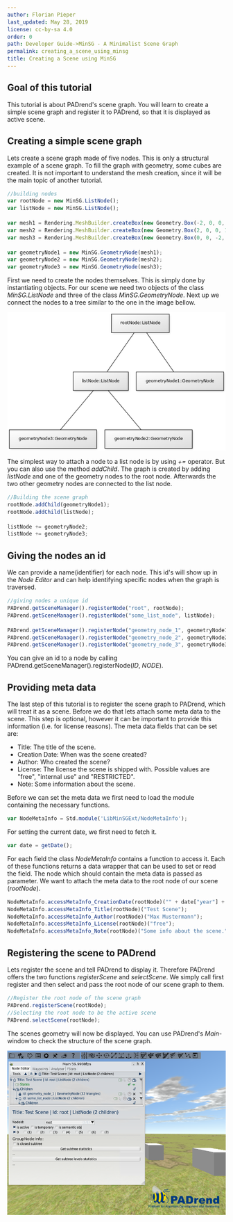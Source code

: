 ```yaml
---
author: Florian Pieper
last_updated: May 28, 2019
license: cc-by-sa 4.0
order: 0
path: Developer Guide->MinSG - A Minimalist Scene Graph
permalink: creating_a_scene_using_minsg
title: Creating a Scene using MinSG
---
```

<!------------------------------------------------------------------------------------------------
This work is licensed under the Creative Commons Attribution-ShareAlike 4.0 International License.
 To view a copy of this license, visit http://creativecommons.org/licenses/by-sa/4.0/.
 Author: Florian Pieper (fpieper@mail.uni-paderborn.de)
 PADrend Version 1.0.0
------------------------------------------------------------------------------------------------->

## Goal of this tutorial
This tutorial is about PADrend's scene graph.
You will learn to create a simple scene graph and register it to PADrend, so that it is displayed as active scene.

## Creating a simple scene graph
Lets create a scene graph made of five nodes.
This is only a structural example of a scene graph.
To fill the graph with geometry, some cubes are created.
It is not important to understand the mesh creation, since it will be the main topic of another tutorial.

<!---INCLUDE src=SceneCreation.escript, start=14, end=24--->
<!---BEGINN_CODESECTION--->
<!---Automaticly generated section. Do not edit!!!--->
```js
//building nodes
var rootNode = new MinSG.ListNode();
var listNode = new MinSG.ListNode();

var mesh1 = Rendering.MeshBuilder.createBox(new Geometry.Box(-2, 0, 0, 1, 1, 1));
var mesh2 = Rendering.MeshBuilder.createBox(new Geometry.Box(2, 0, 0, 1, 1, 1));
var mesh3 = Rendering.MeshBuilder.createBox(new Geometry.Box(0, 0, -2, 1, 1, 1));

var geometryNode1 = new MinSG.GeometryNode(mesh1);
var geometryNode2 = new MinSG.GeometryNode(mesh2);
var geometryNode3 = new MinSG.GeometryNode(mesh3);
```
<!---END_CODESECTION--->

First we need to create the nodes themselves.
This is simply done by instantiating objects.
For our scene we need two objects of the class _MinSG.ListNode_ and three of the class _MinSG.GeometryNode_.
Next up we connect the nodes to a tree similar to the one in the image bellow.

![Scene graph](scene_graph.png)

The simplest way to attach a node to a list node is by using  _+=_ operator.
But you can also use the method _addChild_.
The graph is created by adding _listNode_ and one of the geometry nodes to the root node.
Afterwards the two other geometry nodes are connected to the list node.

<!---INCLUDE src=SceneCreation.escript, start=34, end=39--->
<!---BEGINN_CODESECTION--->
<!---Automaticly generated section. Do not edit!!!--->
```js
//Building the scene graph
rootNode.addChild(geometryNode1);
rootNode.addChild(listNode);

listNode += geometryNode2;
listNode += geometryNode3;
```
<!---END_CODESECTION--->

## Giving the nodes an id
We can provide a name(identifier) for each node.
This id's will show up in the _Node Editor_ and can help identifying specific nodes when the graph is traversed.

<!---INCLUDE src=SceneCreation.escript, start=26, end=32--->
<!---BEGINN_CODESECTION--->
<!---Automaticly generated section. Do not edit!!!--->
```js
//giving nodes a unique id
PADrend.getSceneManager().registerNode("root", rootNode);
PADrend.getSceneManager().registerNode("some_list_node", listNode);

PADrend.getSceneManager().registerNode("geometry_node_1", geometryNode1);
PADrend.getSceneManager().registerNode("geometry_node_2", geometryNode2);
PADrend.getSceneManager().registerNode("geometry_node_3", geometryNode3);
```
<!---END_CODESECTION--->

You can give an id to a node by calling PADrend.getSceneManager().registerNode(_ID_, _NODE_).

## Providing meta data
The last step of this tutorial is to register the scene graph to PADrend, which will treat it as a scene.
Before we do that lets attach some meta data to the scene.
This step is optional, however it can be important to provide this information (i.e. for license reasons).
The meta data fields that can be set are:

* Title: The title of the scene.
* Creation Date: When was the scene created?
* Author: Who created the scene?
* License: The license the scene is shipped with. Possible values are "free", "internal use" and "RESTRICTED".
* Note: Some information about the scene.

Before we can set the meta data we first need to load the module containing the necessary functions.

<!---INCLUDE src=SceneCreation.escript, start=42, end=42--->
<!---BEGINN_CODESECTION--->
<!---Automaticly generated section. Do not edit!!!--->
```js
var NodeMetaInfo = Std.module('LibMinSGExt/NodeMetaInfo');
```
<!---END_CODESECTION--->

For setting the current date, we first need to fetch it.

<!---INCLUDE src=SceneCreation.escript, start=43, end=43--->
<!---BEGINN_CODESECTION--->
<!---Automaticly generated section. Do not edit!!!--->
```js
var date = getDate();
```
<!---END_CODESECTION--->

For each field the class _NodeMetaInfo_ contains a function to access it.
Each of these functions returns a data wrapper that can be used to set or read the field.
The node which should contain the meta data is passed as parameter.
We want to attach the meta data to the root node of our scene (_rootNode_).

<!---INCLUDE src=SceneCreation.escript, start=45, end=49--->
<!---BEGINN_CODESECTION--->
<!---Automaticly generated section. Do not edit!!!--->
```js
NodeMetaInfo.accessMetaInfo_CreationDate(rootNode)("" + date["year"] + "-"+ date["mon"] + "-" + date["mday"] );
NodeMetaInfo.accessMetaInfo_Title(rootNode)("Test Scene");
NodeMetaInfo.accessMetaInfo_Author(rootNode)("Max Mustermann");
NodeMetaInfo.accessMetaInfo_License(rootNode)("free");
NodeMetaInfo.accessMetaInfo_Note(rootNode)("Some info about the scene.");
```
<!---END_CODESECTION--->

## Registering the scene to PADrend
Lets register the scene and tell PADrend to display it.
Therefore PADrend offers the two functions _registerScene_ and _selectScene_.
We simply call first register and then select and pass the root node of our scene graph to them.

<!---INCLUDE src=SceneCreation.escript, start=51, end=54--->
<!---BEGINN_CODESECTION--->
<!---Automaticly generated section. Do not edit!!!--->
```js
//Register the root node of the scene graph
PADrend.registerScene(rootNode);
//Selecting the root node to be the active scene
PADrend.selectScene(rootNode);
```
<!---END_CODESECTION--->

The scenes geometry will now be displayed.
You can use PADrend's _Main_-window to check the structure of the scene graph.

![Main window showing the scenes structure](main_window.png)



